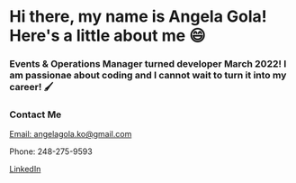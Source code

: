 # Hi there, my name is Angela Gola! Here's a little about me 😄

### Events & Operations Manager turned developer March 2022! I am passionae about coding and I cannot wait to turn it into my career! 🖌️

### Contact Me
[Email: angelagola.ko@gmail.com](mailto:angelagola.ko@gmail.com)

Phone: 248-275-9593

[LinkedIn](https://www.linkedin.com/in/angela-gola-46444b92/)


